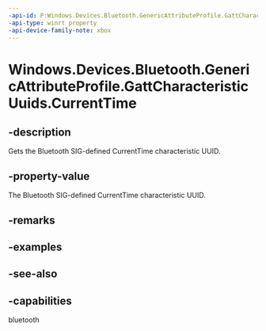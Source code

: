 ```yaml
---
-api-id: P:Windows.Devices.Bluetooth.GenericAttributeProfile.GattCharacteristicUuids.CurrentTime
-api-type: winrt property
-api-device-family-note: xbox
---
```


<!-- Property syntax
public System.Guid CurrentTime { get; }
-->

# Windows.Devices.Bluetooth.GenericAttributeProfile.GattCharacteristicUuids.CurrentTime

## -description
Gets the Bluetooth SIG-defined CurrentTime characteristic UUID.

## -property-value
The Bluetooth SIG-defined CurrentTime characteristic UUID.

## -remarks

## -examples

## -see-also

## -capabilities
bluetooth
